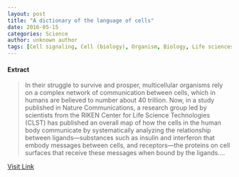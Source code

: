 ```yaml
---
layout: post
title: "A dictionary of the language of cells"
date: 2016-05-15
categories: Science
author: unknown author
tags: [Cell signaling, Cell (biology), Organism, Biology, Life sciences, Organisms]
---
```





#### Extract
>In their struggle to survive and prosper, multicellular organisms rely on a complex network of communication between cells, which in humans are believed to number about 40 trillion. Now, in a study published in Nature Communications, a research group led by scientists from the RIKEN Center for Life Science Technologies (CLST) has published an overall map of how the cells in the human body communicate by systematically analyzing the relationship between ligands—substances such as insulin and interferon that embody messages between cells, and receptors—the proteins on cell surfaces that receive these messages when bound by the ligands....



[Visit Link](http://phys.org/news/2015-07-dictionary-language-cells.html)


